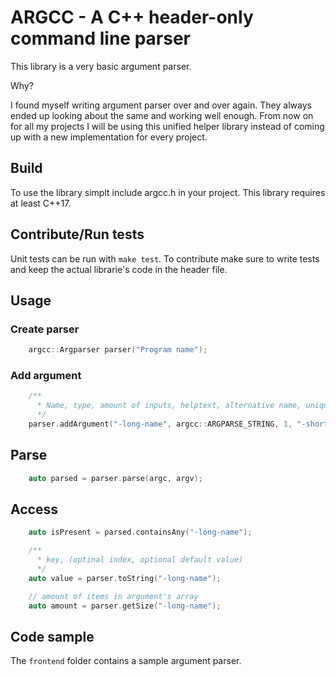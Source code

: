 # ARGCC - A C++ header-only command line parser

This library is a very basic argument parser.

Why?

I found myself writing argument parser over and over again.
They always ended up looking about the same and working well enough.
From now on for all my projects I will be using this unified helper library instead
of coming up with a new implementation for every project.

## Build

To use the library simplt include argcc.h in your project.
This library requires at least C++17.

## Contribute/Run tests

Unit tests can be run with `make test`.
To contribute make sure to write tests and keep the actual librarie's code in the header file.

## Usage

### Create parser

```c++
    argcc::Argparser parser("Program name");
```

### Add argument

```c++
    /**
      * Name, type, amount of inputs, helptext, alternative name, unique
      */
    parser.addArgument("-long-name", argcc::ARGPARSE_STRING, 1, "-short");
```

## Parse

```c++
    auto parsed = parser.parse(argc, argv);
```

## Access
```c++
    auto isPresent = parsed.containsAny("-long-name");

    /**
      * key, (optinal index, optional default value)
      */
    auto value = parser.toString("-long-name");

    // amount of items in argument's array
    auto amount = parser.getSize("-long-name");
```

## Code sample

The `frontend` folder contains a sample argument parser.

